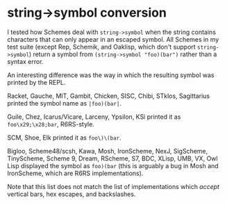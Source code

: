 # string->symbol conversion

I tested how Schemes deal with `string->symbol` when the string contains characters that can only appear in an escaped symbol.  All Schemes in my test suite (except Rep, Schemik, and Oaklisp, which don't support `string->symbol`) return a symbol from `(string->symbol "foo)(bar")` rather than a syntax error.

An interesting difference was the way in which the resulting symbol was printed by the REPL.

Racket, Gauche, MIT, Gambit, Chicken, SISC, Chibi, STklos, Sagittarius printed the symbol name as `|foo)(bar|`.

Guile, Chez, Icarus/Vicare, Larceny, Ypsilon, KSi printed it as `foo\x29;\x28;bar`, R6RS-style.

SCM, Shoe, Elk printed it as `foo\)\(bar`.

Bigloo, Scheme48/scsh, Kawa, Mosh, IronScheme, NexJ, SigScheme, TinyScheme, Scheme 9, Dream, RScheme, S7, BDC, XLisp, UMB, VX, Owl Lisp displayed the symbol as `foo)(bar` (this is arguably a bug in Mosh and IronScheme, which are R6RS implementations).

Note that this list does not match the list of implementations which *accept* vertical bars, hex escapes, and backslashes.

